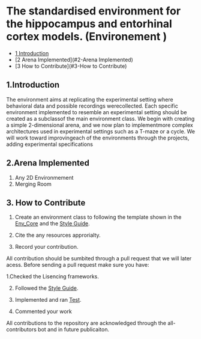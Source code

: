 # The  standardised environment for the hippocampus and entorhinal cortex models. (Environement  )


* [1 Introduction](#1-Introduction)
* [2 Arena Implemented](#2-Arena Implemented)
* [3 How to Contribute](#3-How to Contribute)

## 1.Introduction

The environment aims at replicating the experimental setting where behavioral data and possible recordings werecollected.  Each specific environment implemented to resemble an experimental setting should be created as a subclassof the main environment class.  We begin with creating a simple 2-dimensional arena, and we now plan to implementmore complex architectures used in experimental settings such as a T-maze or a cycle. We will work toward improvingeach of the environments through the projects, adding experimental specifications

## 2.Arena Implemented

1. Any 2D Environmement
2. Merging Room

## 3. How to Contribute

1. Create an environment class to following the template shown in the [Env_Core](https://github.com/ClementineDomine/EHC_model_comparison/blob/main/sehec/envs/envcore.py) and the [Style Guide](https://github.com/ClementineDomine/EHC_model_comparison/tree/main/documents/Style_Guide). 

2. Cite the any resources approrialty.

3. Record your contribution.

All contribution should be sumbited through a pull request that we will later acess. 
Before sending a pull request make sure you have: 

1.Checked the Lisencing frameworks. 

2. Followed the [Style Guide](https://github.com/ClementineDomine/EHC_model_comparison/tree/main/Documents).

3. Implemented and ran [Test](https://github.com/ClementineDomine/EHC_model_comparison/tree/main/sehec/test).

4. Commented your work 
    
All contributions to the repository are acknowledged through the all-contributors bot and in future publicaiton.

